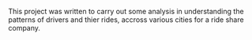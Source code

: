 This project was written to carry out some analysis in understanding the patterns of drivers and thier rides, accross various cities for a ride share company. 
